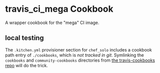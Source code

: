travis_ci_mega Cookbook
=======================

A wrapper cookbook for the "mega" CI image.

## local testing

The `.kitchen.yml` provisioner section for `chef_solo` includes a cookbook path
entry of `./cookbooks`, which is *not tracked in git*.  Symlinking the
`cookbooks` and `community-cookbooks` directories from [the travis-cookbooks
repo](https://github.com/travis-ci/travis-cookbooks) will do the trick.
